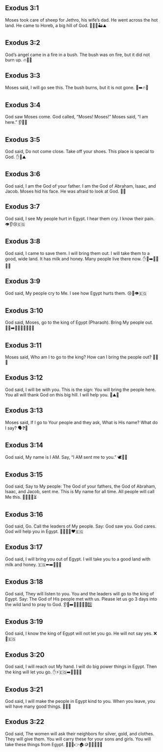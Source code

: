 ## Exodus 3:1
Moses took care of sheep for Jethro, his wife’s dad. He went across the hot land. He came to Horeb, a big hill of God. 🐑👨‍🦳🏜️⛰️
## Exodus 3:2
God’s angel came in a fire in a bush. The bush was on fire, but it did not burn up. 🔥🌳👀
## Exodus 3:3
Moses said, I will go see this. The bush burns, but it is not gone. 🧐➡️🔥🌳
## Exodus 3:4
God saw Moses come. God called, “Moses! Moses!” Moses said, “I am here.” 👂🌳✨
## Exodus 3:5
God said, Do not come close. Take off your shoes. This place is special to God. ✋👟⛰️
## Exodus 3:6
God said, I am the God of your father. I am the God of Abraham, Isaac, and Jacob. Moses hid his face. He was afraid to look at God. 🙈😨
## Exodus 3:7
God said, I see My people hurt in Egypt. I hear them cry. I know their pain. 👁️👂😢🇪🇬
## Exodus 3:8
God said, I came to save them. I will bring them out. I will take them to a good, wide land. It has milk and honey. Many people live there now. ✋🚪➡️🌾🥛🍯🏡
## Exodus 3:9
God said, My people cry to Me. I see how Egypt hurts them. 😢📣👁️🇪🇬
## Exodus 3:10
God said, Moses, go to the king of Egypt (Pharaoh). Bring My people out. 🧑‍🦱➡️👑🇪🇬🚶‍♀️🚶‍♂️
## Exodus 3:11
Moses said, Who am I to go to the king? How can I bring the people out? 🤔😟👑
## Exodus 3:12
God said, I will be with you. This is the sign: You will bring the people here. You all will thank God on this big hill. I will help you. 🫶⛰️🙏
## Exodus 3:13
Moses said, If I go to Your people and they ask, What is His name? What do I say? 🗣️❓📛
## Exodus 3:14
God said, My name is I AM. Say, “I AM sent me to you.” 🕊️📛✨
## Exodus 3:15
God said, Say to My people: The God of your fathers, the God of Abraham, Isaac, and Jacob, sent me. This is My name for all time. All people will call Me this. 🧓🧔👴📛⏳
## Exodus 3:16
God said, Go. Call the leaders of My people. Say: God saw you. God cares. God will help you in Egypt. 🚶‍♂️📣👥❤️🇪🇬
## Exodus 3:17
God said, I will bring you out of Egypt. I will take you to a good land with milk and honey. 🇪🇬⬅️➡️🌾🥛🍯
## Exodus 3:18
God said, They will listen to you. You and the leaders will go to the king of Egypt. Say: The God of His people met with us. Please let us go 3 days into the wild land to pray to God. 👂👥➡️👑🇪🇬🙏⛺3️⃣
## Exodus 3:19
God said, I know the king of Egypt will not let you go. He will not say yes. ❌👑🇪🇬
## Exodus 3:20
God said, I will reach out My hand. I will do big power things in Egypt. Then the king will let you go. ✋⚡🇪🇬➡️🚶‍♀️🚶‍♂️
## Exodus 3:21
God said, I will make the people in Egypt kind to you. When you leave, you will have many good things. 💖🤝🎒
## Exodus 3:22
God said, The women will ask their neighbors for silver, gold, and clothes. They will give them. You will carry these for your sons and girls. You will take these things from Egypt. 👩🏽‍🦱👉🏠🪙🥇👗🎁🇪🇬
